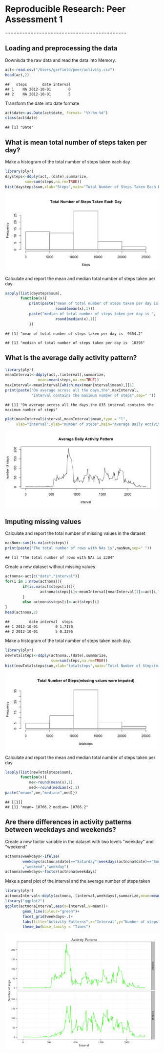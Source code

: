# Reproducible Research: Peer Assessment 1
===========================================



## Loading and preprocessing the data

Downloda the raw data and read the data into Memory.

```r
act<-read.csv("/Users/garfield/peer/activity.csv")
head(act,2)
```

```
##   steps       date interval
## 1    NA 2012-10-01        0
## 2    NA 2012-10-01        5
```

Transform the date into date formate

```r
act$date<-as.Date(act$date, format= "%Y-%m-%d")
class(act$date)
```

```
## [1] "Date"
```


## What is mean total number of steps taken per day?

Make a histogram of the total number of steps taken each day

```r
library(plyr)
daysteps<-ddply(act,.(date),summarize,
         sum=sum(steps,na.rm=TRUE))
hist(daysteps$sum,xlab="Steps",main="Total Number of Steps Taken Each Day")
```

![plot of chunk unnamed-chunk-2](figure/unnamed-chunk-2.png) 

Calculate and report the mean and median total number of steps taken per day

```r
sapply(list(daysteps$sum),
       function(x){
           print(paste("mean of total number of steps taken per day is ",
                       round(mean(x),1)))
           paste("median of total number of steps taken per day is ",
                       round(median(x),1))
           })
```

```
## [1] "mean of total number of steps taken per day is  9354.2"
```

```
## [1] "median of total number of steps taken per day is  10395"
```



## What is the average daily activity pattern?

```r
library(plyr)
meanInterval<-ddply(act,.(interval),summarize,
               mean=mean(steps,na.rm=TRUE))
maxInterval<-meanInterval[which.max(meanInterval$mean),][1]
print(paste("On average across all the days,the",maxInterval,
            "interval contains the maximum number of steps",sep=" "))
```

```
## [1] "On average across all the days,the 835 interval contains the maximum number of steps"
```

```r
plot(meanInterval$interval,meanInterval$mean,type = "l",
     xlab="interval",ylab="number of steps",main="Average Daily Activity Pattern")
```

![plot of chunk unnamed-chunk-4](figure/unnamed-chunk-4.png) 

## Imputing missing values
Calculate and report the total number of missing values in the dataset

```r
nasNum<-sum(is.na(act$steps))
print(paste("The total number of rows with NAs is",nasNum,sep=" "))
```

```
## [1] "The total number of rows with NAs is 2304"
```
Create a new dataset without missing values

```r
actnona<-act[c("date","interval")]
for(i in 1:nrow(actnona)){
        if(is.na(act$steps[i])){
                actnona$steps[i]<-meanInterval[meanInterval[1]==act[i,"interval"],2]
        }
        else actnona$steps[i]<-act$steps[i]
}
head(actnona,2)
```

```
##         date interval  steps
## 1 2012-10-01        0 1.7170
## 2 2012-10-01        5 0.3396
```
Make a histogram of the total number of steps taken each day.

```r
library(plyr)
newTotalsteps<-ddply(actnona,.(date),summarize,
                     sum=sum(steps,na.rm=TRUE))
hist(newTotalsteps$sum,xlab="totalsteps",main="Total Number of Steps(missing values were imputed)")
```

![plot of chunk unnamed-chunk-7](figure/unnamed-chunk-7.png) 

Calculate and report the mean and median total number of steps taken per day

```r
lapply(list(newTotalsteps$sum),
       function(x){
           me<-round(mean(x),1)
           med<-round(median(x),1)
paste("mean=",me,"median=",med)})
```

```
## [[1]]
## [1] "mean= 10766.2 median= 10766.2"
```


## Are there differences in activity patterns between weekdays and weekends?
Create a new factor variable in the dataset with two levels "weekday" and "weekend"


```r
actnona$weekdays<-ifelse(
        weekdays(actnona$date)=="Saturday"|weekdays(actnona$date)=="Sunday"
        ,"weekend","weekday")
actnona$weekdays<-factor(actnona$weekdays)
```
Make a panel plot of the interval and the average number of steps taken

```r
library(plyr)
actnonaInterval<-ddply(actnona,.(interval,weekdays),summarize,mean=mean(steps))
library("ggplot2")
ggplot(actnonaInterval,aes(x=interval,y=mean))+
        geom_line(colour="green")+
        facet_grid(weekdays~.)+
        labs(title="Activity Patterns",x="Interval",y="Number of steps")+
        theme_bw(base_family = "Times")
```

![plot of chunk unnamed-chunk-11](figure/unnamed-chunk-11.png) 
